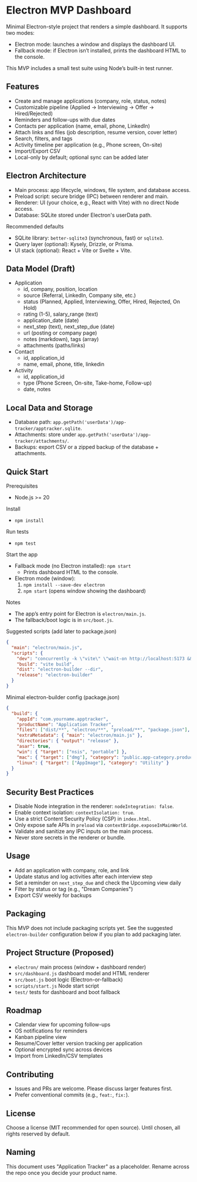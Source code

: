 # Electron MVP Dashboard

Minimal Electron-style project that renders a simple dashboard. It supports two modes:
- Electron mode: launches a window and displays the dashboard UI.
- Fallback mode: if Electron isn’t installed, prints the dashboard HTML to the console.

This MVP includes a small test suite using Node’s built-in test runner.

## Features
- Create and manage applications (company, role, status, notes)
- Customizable pipeline (Applied -> Interviewing -> Offer -> Hired/Rejected)
- Reminders and follow-ups with due dates
- Contacts per application (name, email, phone, LinkedIn)
- Attach links and files (job description, resume version, cover letter)
- Search, filters, and tags
- Activity timeline per application (e.g., Phone screen, On-site)
- Import/Export CSV
- Local-only by default; optional sync can be added later

## Electron Architecture
- Main process: app lifecycle, windows, file system, and database access.
- Preload script: secure bridge (IPC) between renderer and main.
- Renderer: UI (your choice, e.g., React with Vite) with no direct Node access.
- Database: SQLite stored under Electron's userData path.

Recommended defaults
- SQLite library: `better-sqlite3` (synchronous, fast) or `sqlite3`.
- Query layer (optional): Kysely, Drizzle, or Prisma.
- UI stack (optional): React + Vite or Svelte + Vite.

## Data Model (Draft)
- Application
  - id, company, position, location
  - source (Referral, LinkedIn, Company site, etc.)
  - status (Planned, Applied, Interviewing, Offer, Hired, Rejected, On Hold)
  - rating (1-5), salary_range (text)
  - application_date (date)
  - next_step (text), next_step_due (date)
  - url (posting or company page)
  - notes (markdown), tags (array)
  - attachments (paths/links)
- Contact
  - id, application_id
  - name, email, phone, title, linkedin
- Activity
  - id, application_id
  - type (Phone Screen, On-site, Take-home, Follow-up)
  - date, notes

## Local Data and Storage
- Database path: `app.getPath('userData')/app-tracker/apptracker.sqlite`.
- Attachments: store under `app.getPath('userData')/app-tracker/attachments/`.
- Backups: export CSV or a zipped backup of the database + attachments.

## Quick Start
Prerequisites
- Node.js >= 20

Install
- `npm install`

Run tests
- `npm test`

Start the app
- Fallback mode (no Electron installed): `npm start`
  - Prints dashboard HTML to the console.
- Electron mode (window):
  1) `npm install --save-dev electron`
  2) `npm start` (opens window showing the dashboard)

Notes
- The app’s entry point for Electron is `electron/main.js`.
- The fallback/boot logic is in `src/boot.js`.

Suggested scripts (add later to package.json)
```json
{
  "main": "electron/main.js",
  "scripts": {
    "dev": "concurrently -k \"vite\" \"wait-on http://localhost:5173 && electron .\"",
    "build": "vite build",
    "dist": "electron-builder --dir",
    "release": "electron-builder"
  }
}
```

Minimal electron-builder config (package.json)
```json
{
  "build": {
    "appId": "com.yourname.apptracker",
    "productName": "Application Tracker",
    "files": ["dist/**", "electron/**", "preload/**", "package.json"],
    "extraMetadata": { "main": "electron/main.js" },
    "directories": { "output": "release" },
    "asar": true,
    "win": { "target": ["nsis", "portable"] },
    "mac": { "target": ["dmg"], "category": "public.app-category.productivity" },
    "linux": { "target": ["AppImage"], "category": "Utility" }
  }
}
```

## Security Best Practices
- Disable Node integration in the renderer: `nodeIntegration: false`.
- Enable context isolation: `contextIsolation: true`.
- Use a strict Content Security Policy (CSP) in `index.html`.
- Only expose safe APIs in `preload` via `contextBridge.exposeInMainWorld`.
- Validate and sanitize any IPC inputs on the main process.
- Never store secrets in the renderer or bundle.

## Usage
- Add an application with company, role, and link
- Update status and log activities after each interview step
- Set a reminder on `next_step_due` and check the Upcoming view daily
- Filter by status or tag (e.g., "Dream Companies")
- Export CSV weekly for backups

## Packaging
This MVP does not include packaging scripts yet. See the suggested `electron-builder` configuration below if you plan to add packaging later.

## Project Structure (Proposed)
- `electron/` main process (window + dashboard render)
- `src/dashboard.js` dashboard model and HTML renderer
- `src/boot.js` boot logic (Electron-or-fallback)
- `scripts/start.js` Node start script
- `test/` tests for dashboard and boot fallback

## Roadmap
- Calendar view for upcoming follow-ups
- OS notifications for reminders
- Kanban pipeline view
- Resume/Cover letter version tracking per application
- Optional encrypted sync across devices
- Import from LinkedIn/CSV templates

## Contributing
- Issues and PRs are welcome. Please discuss larger features first.
- Prefer conventional commits (e.g., `feat:`, `fix:`).

## License
Choose a license (MIT recommended for open source). Until chosen, all rights reserved by default.

## Naming
This document uses "Application Tracker" as a placeholder. Rename across the repo once you decide your product name.
